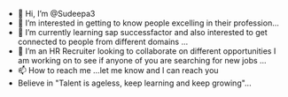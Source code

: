- 👋 Hi, I’m @Sudeepa3
- 👀 I’m interested in getting to know people excelling in their profession...
- 🌱 I’m currently learning sap successfactor and also interested to get connected to people from different domains ...
- 💞️ I’m an HR Recruiter looking to collaborate on different opportunities I am working on to see if anyone of you are searching for new jobs ...
- 📫 How to reach me ...let me know and I can reach you 
- Believe in "Talent is ageless, keep learning and keep growing"...
<!---
Sudeepa3/Sudeepa3 is a ✨ special ✨ repository because its `README.md` (this file) appears on your GitHub profile.
You can click the Preview link to take a look at your changes.
--->
